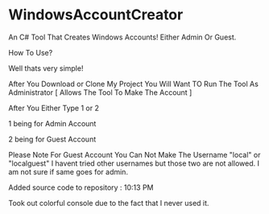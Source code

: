 # WindowsAccountCreator
An C# Tool That Creates Windows Accounts! Either Admin Or Guest.


   How To Use?         
        
Well thats very simple! 




After You Download or Clone My Project You Will Want TO Run The Tool As Administrator [ Allows The Tool To Make The Account ] 







After You Either Type 1 or 2 


1 being for Admin Account


2 being for Guest Account







Please Note For Guest Account 
You Can Not Make The Username "local" or "localguest" I havent tried other usernames but those two are not allowed. I am not sure if same goes for admin.







Added source code to repository : 10:13 PM


Took out colorful console due to the fact that I never used it.
